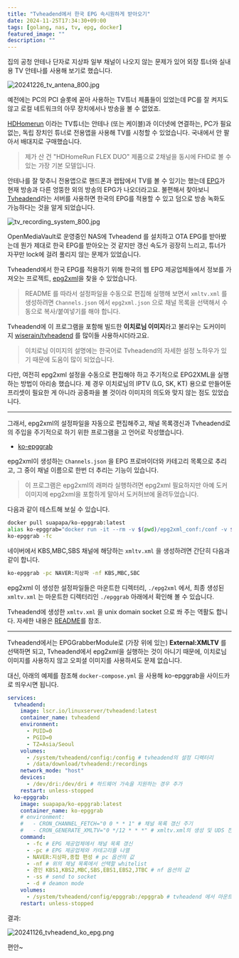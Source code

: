 ```yaml
---
title: "Tvheadend에서 한국 EPG 속시원하게 받아오기"
date: 2024-11-25T17:34:30+09:00
tags: [golang, nas, tv, epg, docker]
featured_image: ""
description: ""
---
```


집의 공청 안테나 단자로 지상파 일부 채널이 나오지 않는 문제가 있어
외장 튜너와 실내용 TV 안테나를 사용해 보기로 했습니다.

![20241226_tv_antena_800.jpg](https://asset.homin.dev/blog/img/20241226_tv_antena_800.jpg)

예전에는 PC의 PCI 슬롯에 꼳아 사용하는 TV튜너 제품들이 있었는데
PC를 잘 켜지도 않고 로컬 네트워크의 아무 장치에서나 방송을 볼 수 없었죠.

[HDHomerun](https://www.silicondust.com/hdhomerun/) 이라는 TV튜너는 안테나 (또는 케이블)과 이더넷에 연결하는,
PC가 필요없는, 독립 장치인 튜너로 전용앱을 사용해 TV를 시청할 수 있었습니다. 국내에서 안 팔아서 배대지로 구매했습니다.

> 제가 산 건 "HDHomeRun FLEX DUO" 제품으로 2채널을 동시에 FHD로 볼 수 있는 가장 기본 모델입니다.

안테나를 잘 맞추니 전용앱으로 핸드폰과 랩탑에서 TV를 볼 수 있기는 했는데
[EPG](https://namu.wiki/w/%EC%A0%84%EC%9E%90%20%ED%94%84%EB%A1%9C%EA%B7%B8%EB%9E%A8%20%EC%95%88%EB%82%B4)가 현재 방송과 다른
엉뚱한 외의 방송의 EPG가 나오더라고요.
불편해서 찾아보니 [Tvheadend](https://tvheadend.org/)라는 서버를 사용하면 한국의 EPG를 적용할 수 있고
덤으로 방송 녹화도 가능하다는 것을 알게 되었습니다.

![tv_recording_system_800.jpg](https://asset.homin.dev/blog/img/tv_recording_system_800.jpg)

OpenMediaVault로 운영중인 NAS에 Tvheadend 를 설치하고 OTA EPG를 받아봤는데 뭔가 제대로 한국 EPG를 받아오는 것 같지만
갱신 속도가 굉장히 느리고, 튜너가 자꾸만 lock에 걸려 풀리지 않는 문제가 있었습니다.

Tvheadend에서 한국 EPG를 적용하기 위해 한국의 웹 EPG 제공업체들에서 정보를 가져오는 프로젝트,
[epg2xml](https://github.com/epg2xml/epg2xml)을 찾을 수 있었습니다.

> README 를 따라서 설정파일을 수동으로 편집해 실행해 보면서 `xmltv.xml` 를 생성하려면 `Channels.json` 에서 `epg2xml.json` 으로 
> 채널 목록을 선택해서 수동으로 복사/붙여넣기를 해야 합니다.

Tvheadend에 이 프로그램을 포함해 빌드한 **이치로님 이미지**라고 불리우는 도커이미지 [wiserain/tvheadend](https://hub.docker.com/r/wiserain/tvheadend)
를 많이들 사용하시더라고요.

> 이치로님 이미지의 설명에는 한국어로 Tvheadend의 자세한 설정 노하우가 있기 때문에 도움이 많이 되었습니다.

다만, 여전히 epg2xml 설정을 수동으로 편집해야 하고 주기적으로 EPG2XML을 실행하는 방법이 아리송 했습니다.
제 경우 이치로님의 IPTV (LG, SK, KT) 용으로 만들어둔 프리셋이 필요한 게 아니라 공중파을 볼 것이라 이미지의 의도와 맞지 않는 점도 있었습니다.

----

그래서, epg2xml의 설정파일을 자동으로 편집해주고, 채널 목록갱신과 Tvheadend로의 주입을 주기적으로 하기 위한 프로그램을 고 언어로 작성했습니다.

- [ko-epggrab](https://github.com/suapapa/ko-epggrab)

epg2xml이 생성하는 `Channels.json` 을 EPG 프로바이더와 카테고리 목록으로 추리고, 그 중이 채널 이름으로 한번 더 추리는 기능이 있습니다.

> 이 프로그램은 epg2xml의 래퍼라 실행하려면 epg2xml 필요하지만 아예 도커 이미지에 epg2xml을 포함하게 말아서 도커허브에 올려두었습니다.

다음과 같이 테스트해 보실 수 있습니다.

```sh
docker pull suapapa/ko-epggrab:latest
alias ko-epggrab="docker run -it --rm -v $(pwd)/epg2xml_conf:/conf -v $(pwd)/epggrab:/epggrab  ko-epggrab:latest"
ko-epggrab -fc
```

네이버에서 KBS,MBC,SBS 채널에 해당하는 `xmltv.xml` 을 생성하려면 간단히 다음과 같이 합니다.
```sh
ko-epggrab -pc NAVER:지상파 -nf KBS,MBC,SBC
```

epg2xml 이 생성한 설정파일들은 마운트한 디렉터리, `./epg2xml` 에서,
최종 생성된 `xmltv.xml` 는 마운트한 디렉터리인 `./epggrab` 아래에서 확인해 볼 수 있습니다.

Tvheadend에 생성한 `xmltv.xml` 을 unix domain socket 으로 쏴 주는 역활도 합니다.
자세한 내용은 [README](https://github.com/suapapa/ko-epggrab/blob/main/README.md)를 참조.

----

Tvheadend에서는 EPGGrabberModule로 (가장 위에 있는) **External:XMLTV** 를 선택하면 되고, Tvheadend에서 epg2xml을 실행하는 것이 아니기 때문에,
이치로님 이미지를 사용하지 않고 오피셜 이미지를 사용하셔도 문제 없습니다.

대신, 아래의 예제를 참조해 `docker-compose.yml` 을 사용해 ko-epggrab을 사이드카로 띄우시면 됩니다.

```yaml
services:
  tvheadend:
    image: lscr.io/linuxserver/tvheadend:latest
    container_name: tvheadend
    environment:
      - PUID=0
      - PGID=0
      - TZ=Asia/Seoul
    volumes:
      - /system/tvheadend/config:/config # tvheadend의 설정 디렉터리
      - /data/download/tvheadend:/recordings
    network_mode: "host"
    devices:
      - /dev/dri:/dev/dri # 하드웨어 가속을 지원하는 경우 추가
    restart: unless-stopped
  ko-epggrab:
    image: suapapa/ko-epggrab:latest
    container_name: ko-epggrab
    # environment:
    #   - CRON_CHANNEL_FETCH="0 0 * * 1" # 채널 목록 갱신 주기
    #   - CRON_GENERATE_XMLTV="0 */12 * * *" # xmltv.xml의 생성 및 UDS 전송 주기
    command:
      - -fc # EPG 제공업체에서 채널 목록 갱신
      - -pc # EPG 제공업체와 카테고리를 나열
      - NAVER:지상파,종합 편성 # pc 옵션의 값
      - -nf # 위의 채널 목록에서 선택할 whitelist
      - 경인 KBS1,KBS2,MBC,SBS,EBS1,EBS2,JTBC # nf 옵션의 값
      - -ss # send to socket
      - -d # deamon mode
    volumes:
      - /system/tvheadend/config/epggrab:/epggrab # tvheadend 에서 마운트한 설정디레터리와 base가 같아야 서로 통신 가능
    restart: unless-stopped
```

결과:

![20241126_tvheadend_ko_epg.png](https://asset.homin.dev/blog/img/20241126_tvheadend_ko_epg.png)

편안~